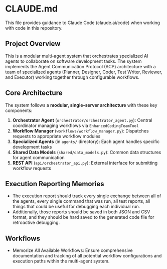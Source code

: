 # CLAUDE.md

This file provides guidance to Claude Code (claude.ai/code) when working with code in this repository.

## Project Overview

This is a modular multi-agent system that orchestrates specialized AI agents to collaborate on software development tasks. The system implements the Agent Communication Protocol (ACP) architecture with a team of specialized agents (Planner, Designer, Coder, Test Writer, Reviewer, and Executor) working together through configurable workflows.

## Core Architecture

The system follows a **modular, single-server architecture** with these key components:

1. **Orchestrator Agent** (`orchestrator/orchestrator_agent.py`): Central coordinator managing workflows via `EnhancedCodingTeamTool`
2. **Workflow Manager** (`workflows/workflow_manager.py`): Dispatches requests to appropriate workflow modules
3. **Specialized Agents** (in `agents/` directory): Each agent handles specific development tasks
4. **Shared Data Models** (`shared/data_models.py`): Common data structures for agent communication
5. **REST API** (`api/orchestrator_api.py`): External interface for submitting workflow requests

## Execution Reporting Memories

- The execution report should track every single exchange between all of the agents, every single command that was run, all test reports, all things that could be useful for debugging each individual run.
- Additionally, those reports should be saved in both JSON and CSV format, and they should be hard saved to the generated code file for retroactive debugging.

## Workflows

- Memorize All Available Workflows: Ensure comprehensive documentation and tracking of all potential workflow configurations and execution paths within the multi-agent system.
